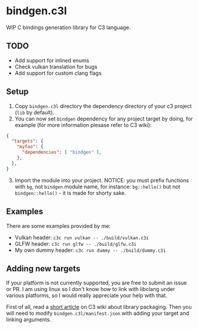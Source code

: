 
# bindgen.c3l

WIP C bindings generation library for C3 language. 

## TODO

- Add support for inlined enums
- Check vulkan translation for bugs
- Add support for custom clang flags

## Setup

1. Copy `bindgen.c3l` directory the dependency directory of your c3 project (`lib` by default).
2. You can now set `bindgen` dependency for any project target by doing, for example (for more information plesase refer to C3 wiki):
```json
{
  "targets": {
    "myfoo": {
      "dependencies": [ "bindgen" ],
    },
  },
}
```
3. Import the module into your project. NOTICE: you must prefix functions with `bg`, not `bindgen` module name, for instance: `bg::hello()` but not `bindgen::hello()` - it is made for shorty sake.

## Examples

There are some examples provided by me:
- Vulkan header: `c3c run vulkan -- ./build/vulkan.c3i`
- GLFW header: `c3c run glfw -- ./build/glfw.c3i`
- My own dummy header: `c3c run dummy -- ./build/dummy.c3i`

## Adding new targets

If your platform is not currently supported, you are free to submit an issue or PR. I am using linux so I don't know how to link with libclang under various platforms, so I would really appreciate your help with that.

First of all, read a [short article](https://c3-lang.org/misc-advanced/library-packaging/) on C3 wiki about library packaging. Then you will need to modify `bindgen.c3l/manifest.json` with adding your target and linking arguments.


